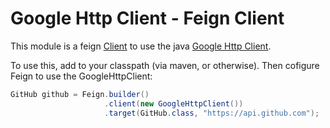 # Google Http Client - Feign Client

This module is a feign [Client](https://github.com/OpenFeign/feign/blob/master/core/src/main/java/feign/Client.java) to use the java [Google Http Client](https://github.com/googleapis/google-http-java-client).

To use this, add to your classpath (via maven, or otherwise). Then cofigure Feign to use the GoogleHttpClient:

```java
GitHub github = Feign.builder()
                     .client(new GoogleHttpClient())
                     .target(GitHub.class, "https://api.github.com");
```
